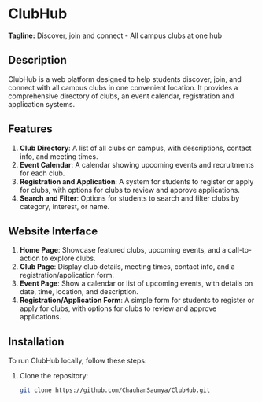 # ClubHub

**Tagline:** Discover, join and connect - All campus clubs at one hub

## Description

ClubHub is a web platform designed to help students discover, join, and connect with all campus clubs in one convenient location. It provides a comprehensive directory of clubs, an event calendar, registration and application systems.

## Features

1. **Club Directory**: A list of all clubs on campus, with descriptions, contact info, and meeting times.
2. **Event Calendar**: A calendar showing upcoming events and recruitments for each club.
3. **Registration and Application**: A system for students to register or apply for clubs, with options for clubs to review and approve applications.
4. **Search and Filter**: Options for students to search and filter clubs by category, interest, or name.

## Website Interface

1. **Home Page**: Showcase featured clubs, upcoming events, and a call-to-action to explore clubs.
2. **Club Page**: Display club details, meeting times, contact info, and a registration/application form.
3. **Event Page**: Show a calendar or list of upcoming events, with details on date, time, location, and description.
4. **Registration/Application Form**: A simple form for students to register or apply for clubs, with options for clubs to review and approve applications.

## Installation

To run ClubHub locally, follow these steps:

1. Clone the repository:
   ```bash
   git clone https://github.com/ChauhanSaumya/ClubHub.git
